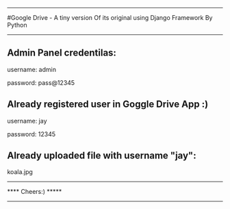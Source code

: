 ********************************************************************************
#Google Drive - A tiny version Of its original using Django Framework By Python
********************************************************************************



Admin Panel credentilas:
----------------------------

username: admin

password: pass@12345




Already registered user in Goggle Drive App :)
--------------------------------------------------

username: jay

password: 12345



Already uploaded file with username "jay":
---------------------------------------------

koala.jpg



******************************
****      Cheers:)	 *****
******************************
